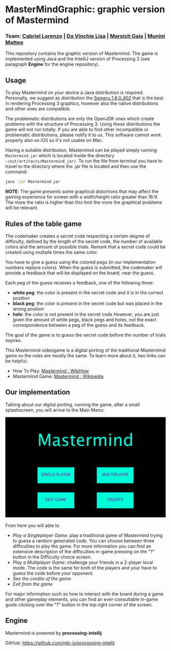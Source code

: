 # MasterMindGraphic: graphic version of Mastermind
### Team: [Cabriel Lorenzo](https://github.com/lcabriel) | [Da Vinchie Lisa](https://github.com/LisaDaVinchie) | [Marsich Gaia](https://github.com/gmarsich) | [Munini Matteo](https://github.com/mmunini99)

This repository contains the graphic version of Mastermind. The game is implemented using Java and the IntelliJ version of Processing 3 (see paragraph **Engine** for the engine repository).


## Usage

To play Mastermind on your device a Java distribution is required. Personally, we suggest as distribution the [Semeru 1.8.0_402](https://developer.ibm.com/languages/java/semeru-runtimes/downloads/) that is the best in rendering Processing 3 graphics, however also the native distributions and other ones are compatible.

The problematic distributions are only the OpenJDK ones which create problems with the structure of Processing 3. Using these distributions the game will not run totally. If you are able to find other incompatible or problematic distributions, please notify it to us. This software cannot work properly also on iOS so it's not usable on Mac.

Having a suitable distribution, Mastermind can be played simply running `Mastermind.jar` which is located inside the directory `~/out/artifacts/Mastermind_jar/`. To run the file from terminal you have to travel to the directory where the .jar file is located and then use the command:

```bash
java -jar Mastermind.jar
```

**NOTE**: The game presents some graphical distortions that may affect the gaming experience for screen with a width/height ratio greater than 16:9. The more the ratio is higher than this limit the more the graphical problems will be relevant.


## Rules of the table game
The codemaker creates a secret code respecting a certain degree of difficulty, defined by the length of the secret code, the number of available colors and the amount of possible trials. Remark that a secret code could be created using multiple times the same color. 

You have to give a guess using the colored pegs (in our implementation numbers replace colors). When the guess is submitted, the codemaker will provide a feedback that will be displayed on the board, near the guess.

Each peg of the guess receives a feedback, one of the following three:
- **white peg**: the color is present in the secret code and it is in the correct position
- **black peg**: the color is present in the secret code but was placed in the wrong position
- **hole**: the color is not present in the secret code
However, you are just given the amount of white pegs, black pegs and holes, not the exact correspondence between a peg of the guess and its feedback.

The goal of the game is to guess the secret code before the number of trials expires.


This Mastermind videogame is a digital porting of the traditional Mastermind game so the rules are mostly the same. To learn more about it, two links can be helpful:

- How To Play: [Mastermind : WikiHow](https://www.wikihow.com/Play-Mastermind)
- Mastermind Game: [Mastermind : Wikipedia](https://en.wikipedia.org/wiki/Mastermind_(board_game))


## Our implementation

Talking about our digital porting, running the game, after a small splashscreen, you will arrive to the Main Menu:

![App Screenshot](https://github.com/mmunini99/MasterMindGraphic/blob/main/readme_images/mainmenu.PNG)

From here you will able to

- *Play a Singleplayer Game*: play a traditional game of Mastermind trying to guess a random generated code. You can choose between three difficulties to play the game. For more information you can find an extensive description of the difficulties in-game pressing on the "?" button in the Difficulty choice screen.
- *Play a Multiplayer Game*: challenge your friends in a 2-player local mode. The code is the same for both of the players and your have to guess the code before your opponent.
- *See the credits of the game*
- *Exit from the game*

For major information such as how to interact with the board during a game and other gameplay elements, you can find an ever-consultable in-game guide clicking over the "?" button in the top right corner of the screen. 

 

## Engine

Mastermind is powered by **processing-intellij** 

GitHub: https://github.com/mkj-is/processing-intellij

